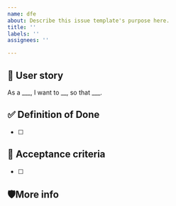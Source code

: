 ```yaml
---
name: dfe
about: Describe this issue template's purpose here.
title: ''
labels: ''
assignees: ''

---
```


## 📇 User story

As a ___, I want to __, so that ___.

## ✅ Definition of Done
- [ ] 

## 📜 Acceptance criteria
- [ ] 


## 🛡More info
